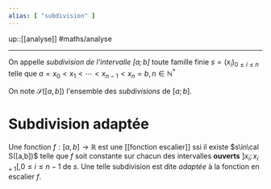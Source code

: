 ```yaml
---
alias: [ "subdivision" ]
---
```

up::[[analyse]]
#maths/analyse

----
On appelle _subdivision de l'intervalle $[a; b]$_  toute famille finie $s = (x_i)_{0\leq i\leq n}$ telle que $a = x_0 < x_1 < \cdots < x_{n-1} < x_n = b, n\in \mathbb{N}^*$

On note $\mathcal S([a, b])$ l'ensemble des _subdivisions_ de $[a;b]$.


# Subdivision adaptée
Une fonction $f: [a,b]\rightarrow \mathbb{R}$ est une [[fonction escalier]] ssi il existe $s\in\cal S([a,b])$ telle que $f$ soit constante sur chacun des intervalles **ouverts** $]x_i; x_{i+1}[, 0\leq i\leq n-1$ de $s$.
Une telle subdivision est dite _adaptée_ à la fonction en escalier $f$.



